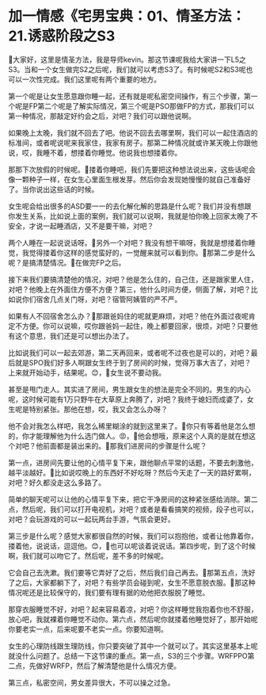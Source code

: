 # 加一情感《宅男宝典：01、情圣方法：21.诱惑阶段之S3

🎼大家好，这里是情圣方法，我是导师kevin。那这节课呢我给大家讲一下L5之S3。当和一个女生做完S2之后呢，我们就可以考虑S3了。有时候呢S2和S3呢也可以一次性完成。我们这里呢有两个重要的地方。

第一个呢是让女生愿意跟你睡一起，还有就是呢私密空间操作，有三个步骤，第一个呢是FP第二个呢是了解实际情况，第三个呢是PSO那做FP的方式，那我们可以第一种情况，那敲定好约会之后，对吧？我们可以跟他说啊。

如果晚上太晚，我们就不回去了吧。他说不回去去哪里啊，我们可以一起住酒店的标准间，或者呢说呢来我家住，我家有房子。那第二种情况就或许某天晚上你跟他说，哎，我睡不着，想搂着你睡觉。他说我也想搂着你。

那那下次放假的时候呢。🎼搂着你睡吧，我们先要把这种想法说出来，这些话呢会像一颗种子一样，在女生心里面生根发芽。然后你会发现她慢慢的就自己准备好了。当你说出这些话的时候。

女生呢会给出很多的ASD要一一的去化解化解的思路是什么呢？我们并没有想跟你发生关系，比如说上面的案例，我们就可以说啊，我就是怕你晚上回家太晚了不安全，才说一起睡酒店，又不是要干嘛，对吧？

两个人睡在一起说说话呀。🎼另外一个对吧？我没有想干嘛呀，我就是想搂着你睡觉，我觉得搂着你这样的感觉蛮好的，一觉醒来就可以看到你。🎼那第二步是什么呢？是搞清楚情况。🎼在做完FP之后。

接下来我们要搞清楚他的情况，对吧？他是怎么住的，自己住，还是跟家里人住，对吧？他晚上在外面住方便不方便？第三，他什么时间方便，侧面了解，对吧？比如说你们宿舍几点关门呀，对吧？宿管阿姨管的严不严。

如果有人不回宿舍怎么办？🎼那跟爸妈住的呢就更麻烦，对吧？他在外面过夜呢肯定不方便。你可以说嘛，哎你跟爸妈一起住，晚上都要回家，很烦，对吧？只要他有这个意思，我们还是可以想出办法了。

比如说我们可以一起去郊游，第二天再回来，或者呢不过夜也是可以的，对吧？最后就是SPO我们好多人啊跟女生终于到了房间的时候，觉得万事大吉了，对吧？上来就开始动手，结果呢。😊，🎼女生说不要动我。

甚至是甩门走人。其实进了房间，男生跟女生的想法是完全不同的。男生的内心呢，这时候可能有1万只野牛在大草原上奔腾了，对吧？我终于媳妇而成婆了，女生呢是特别紧张。那他在想，哎，我又会怎么办呀？

他不会对我怎么样吧，我怎么稀里糊涂的就到这里来了。🎼你只有等着他是怎么想的，你才能理解他为什么选门做人。😡，🎼他会想哦，原来这个人真的是就在想这个对吧？他前面都是装出来的。🎼那我们进房间的步骤是什么呢？

第一点，进房间先要让他的心情平复下来，跟他聊点平常的话题，不要去刺激他，越平淡越好。🎼比如说哎晚上的东西好不好吃呀？然后今天走了一天的路好累啊，对吧？好久都没走这么多路了。

简单的聊天呢可以让他的心情平复下来，把它干净房间的这种紧张感给消除。第二点，然后呢，我们可以打开电视机，对吧？或者是看看搞笑的视频，段子也可以，对吧？会玩游戏的可以一起玩两台手游，气氛会更好。

第三步是什么呢？感觉大家都很自然的时候，我们可以抱抱他，或者让他靠着你，搂着他，说说话，逗逗他。😊，🎼也可以呢谈着说说话。第四步呢，到了这个时候啊，我们就可以吻它了。然后呢，差不多的时候呢。

它会自己去洗漱。我们要等它弄好了之后，然后我们自己再去。🎼那第五点，洗好了之后，大家都躺下了，对吧？有些学员会碰到呢，女生不愿意脱衣服。🎼那这种情况呢还是比较保守的，我们要有理有据的劝他把衣服脱了睡觉。

那穿衣服睡觉不好，对吧？起来容易着凉，对吧？你这样睡觉我抱着你也不舒服，放心吧，我就裸着你睡觉不动你。第六点，然后呢你就搂着他睡觉好了，那开始呢你要老实一点，后来呢要不老实一点。你要知道啊。

女生的心理防线跟生理防线，你只要突破了其中一个就可以了。其实这里基本上呢就没什么问题了。总结一下这节课的重点。第一点，S3的三个步骤。WRFPPO第二点，先做好WRFP，然后了解清楚他是什么情况方便。

第三点，私密空间，男女差异很大，不可以操之过急。